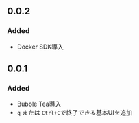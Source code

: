 ## 0.0.2
### Added
- Docker SDK導入

## 0.0.1
### Added
- Bubble Tea導入
- `q` または `Ctrl+C`で終了できる基本UIを追加